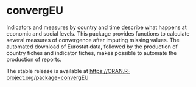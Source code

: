 # convergEU

Indicators and measures by country and time describe
what happens at economic and social levels. This package provides
functions to calculate several measures of convergence after imputing
missing values. The automated download of Eurostat data,
followed by the production of country fiches and indicator fiches,
makes possible to  automate the production of reports.

The stable release is available at https://CRAN.R-project.org/package=convergEU
